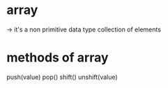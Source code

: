 # array
-> it's a non primitive data type
collection of elements
# methods of array
push(value)
pop()
shift()
unshift(value)